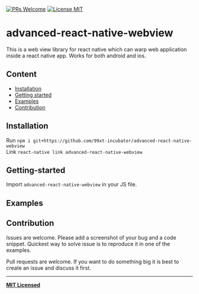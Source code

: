 [ ![PRs Welcome](https://img.shields.io/badge/PRs-Welcome-brightgreen.svg)](https://github.com/99xt-incubator/advanced-react-native-webview/pulls)
[![License MIT](http://img.shields.io/badge/license-MIT-orange.svg?style=flat)](https://github.com/99xt-incubator/advanced-react-native-webview/blob/master/LICENSE)

# advanced-react-native-webview
This is a web view library for react native which can warp web application inside a react native app. Works for both android and ios.

## Content

- [Installation](#installation)
- [Getting started](#getting-started)
- [Examples](#examples)
- [Contribution](#contribution)

## Installation
Run `npm i git+https://github.com/99xt-incubator/advanced-react-native-webview` <br />
Link `react-native link advanced-react-native-webview`

## Getting-started

Import `advanced-react-native-webview` in your JS file.

## Examples 

## Contribution

Issues are welcome. Please add a screenshot of your bug and a code snippet. Quickest way to solve issue is to reproduce it in one of the examples.

Pull requests are welcome. If you want to do something big it is best to create an issue and discuss it first.

---

**[MIT Licensed](https://github.com/99xt-incubator/advanced-react-native-webview/blob/master/LICENSE)**
